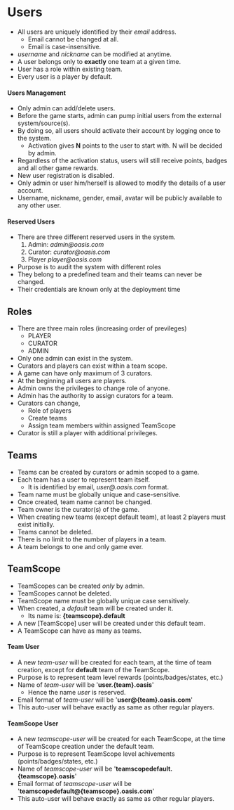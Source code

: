 
# Users
 * All users are uniquely identified by their _email_ address.
   * Email cannot be changed at all.
   * Email is case-insensitive.
 * _username_ and _nickname_ can be modified at anytime.
 * A user belongs only to **exactly** one team at a given time.
 * User has a role within existing team.
 * Every user is a player by default.

#### Users Management
 * Only admin can add/delete users.
 * Before the game starts, admin can pump initial users from the external system/source(s).
 * By doing so, all users should activate their account by logging once to the system.
   * Activation gives __N__ points to the user to start with. N will be decided by admin.
 * Regardless of the activation status, users will still receive points, badges and all other game rewards.
 * New user registration is disabled.
 * Only admin or user him/herself is allowed to modify the details of a user account.
 * Username, nickname, gender, email, avatar will be publicly available to any other user.

#### Reserved Users
 * There are three different reserved users in the system.
   1. Admin: _admin@oasis.com_
   2. Curator: _curator@oasis.com_
   3. Player _player@oasis.com_
 * Purpose is to audit the system with different roles
 * They belong to a predefined team and their teams can never be changed.
 * Their credentials are known only at the deployment time

## Roles
 * There are three main roles (increasing order of previleges)
   * PLAYER
   * CURATOR
   * ADMIN
 * Only one admin can exist in the system.
 * Curators and players can exist within a team scope.
 * A game can have only maximum of 3 curators.
 * At the beginning all users are players.
 * Admin owns the privileges to change role of anyone.
 * Admin has the authority to assign curators for a team.
 * Curators can change,
   * Role of players
   * Create teams
   * Assign team members within assigned TeamScope
 * Curator is still a player with additional privileges.

## Teams
 * Teams can be created by curators or admin scoped to a game.
 * Each team has a user to represent team itself.
    * It is identified by email, _user@<teamName>.oasis.com_ format.
 * Team name must be globally unique and case-sensitive.
 * Once created, team name cannot be changed.
 * Team owner is the curator(s) of the game.
 * When creating new teams (except default team), at least 2 players must exist initially.
 * Teams cannot be deleted.
 * There is no limit to the number of players in a team.
 * A team belongs to one and only game ever.

## TeamScope
 * TeamScopes can be created _only_ by admin.
 * TeamScopes cannot be deleted.
 * TeamScope name must be globally unique case sensitively.
 * When created, a _default_ team will be created under it.
   * Its name is: **{teamscope}.default**
 * A new [TeamScope] user will be created under this default team.
 * A TeamScope can have as many as teams.


#### Team User
 * A new _team-user_ will be created for each team, at the time of team creation, except for __default__ team of the TeamScope.
 * Purpose is to represent team level rewards (points/badges/states, etc.) 
 * Name of _team-user_ will be '__user.{team}.oasis__'
   * Hence the name _user_ is reserved.
 * Email format of _team-user_ will be '__user@{team}.oasis.com__'
 * This auto-user will behave exactly as same as other regular players.

#### TeamScope User
 * A new _teamscope-user_ will be created for each TeamScope, at the time of TeamScope creation under the default team.
 * Purpose is to represent TeamScope level achivements (points/badges/states, etc.) 
 * Name of _teamscope-user_ will be '__teamscopedefault.{teamscope}.oasis__'
 * Email format of _teamscope-user_ will be '__teamscopedefault@{teamscope}.oasis.com__'
 * This auto-user will behave exactly as same as other regular players.

